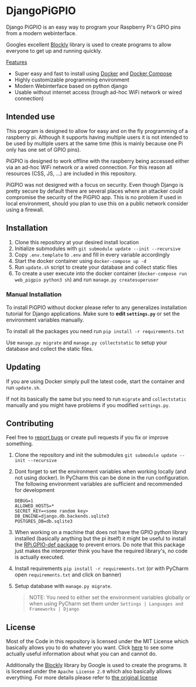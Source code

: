 # DjangoPiGPIO
Django PiGPIO is an easy way to program your Raspberry Pi's GPIO 
pins from a modern webinterface.

Googles excellent [Blockly](https://developers.google.com/blockly/) library is used to
create programs to allow everyone to get up and running quickly.

<u>Features</u>
- Super easy and fast to install using [Docker](https://www.docker.com/) and 
[Docker Compose](https://docs.docker.com/compose/)
- Highly customizable programming environment
- Modern Webinterface based on python django
- Usable without internet access (trough ad-hoc WiFi network or wired connection)

## Intended use
This program is designed to allow for easy and on the fly programming of a raspberry pi.
Although it supports having multiple users it is not intended to be used by multiple users at the
same time (this is mainly because one Pi only has one set of GPIO pins).

PiGPIO is designed to work offline with the raspberry being accessed either via an ad-hoc WiFi network 
or a wired connection. For this reason all resources (CSS, JS, ...) are included in this repository.

PiGPIO was not designed with a focus on security. Even though Django is pretty secure by default
there are several places where an attacker could compromise the security of the PiGPIO app. This is 
no problem if used in local environment, should you plan to use this on a public network consider 
using a firewall.

## Installation
1. Clone this repository at your desired install location
2. Initialize submodules with `git submodule update --init --recursive`
3. Copy `.env.template` to `.env` and fill in every variable accordingly
4. Start the docker container using `docker-compose up -d`
5. Run `update.sh` script to create your database and collect static files
6. To create a user execute into the docker container (`docker-compose run web_pigpio python3 sh`) and run `manage.py createsuperuser`


### Manual Installation
To install PiGPIO without docker please refer to any generalizes installation tutorial for Django
applications. Make sure to **edit `settings.py`** or set the environment variables manually.  

To install all the packages you need run `pip install -r requirements.txt`

Use `manage.py migrate` and `manage.py collectstatic` to setup your database and collect the static files.

## Updating
If you are using Docker simply pull the latest code, start the container and run `update.sh`.

If not its basically the same but you need to run `migrate` and `collectstatic` manually and you
might have problems if you modified `settings.py`.

## Contributing
Feel free to [report bugs]() or create pull requests if you fix or improve something.

1. Clone the repository and init the submodules `git submodule update --init --recursive`
2. Dont forget to set the environment variables when working locally (and not using docker). In PyCharm this can be done in the run configuration.
    The following environment variables are sufficient and recommended for development
    ```
    DEBUG=1
    ALLOWED_HOSTS=*
    SECRET_KEY=<some random key>
    DB_ENGINE=django.db.backends.sqlite3
    POSTGRES_DB=db.sqlite3
    ```

3. When working on a machine that does not have the GPIO python library installed (basically anything but the pi itself)
   it might be useful to install the [RPi.GPIO-def package](https://github.com/Def4l71diot/RPi.GPIO-def) to prevent errors.
   Do note that this package just makes the interpreter think you have the required library's, no code is
   actually executed.
4. Install requirements `pip install -r requirements.txt` (or with PyCharm open `requirements.txt` and click on banner)
5. Setup database with `manage.py migrate`.
   > NOTE: You need to either set the environment variables globally or when using PyCharm set them under `Settings | Languages and Frameworks | Django`


## License
Most of the Code in this repository is licensed under the MIT License which basically allows you to do whatever you want.
Click [here](https://github.com/vabene1111/Django-PiGPIO/blob/master/LICENSE.md) to see some actually useful information 
about what you can and cannot do.

Additionally the [Blockly](https://developers.google.com/blockly/) library by Google is used to create the programs. It is licensed under
the `Apache License 2.0` which also basically allows everything. For more details please
refer to [the original license](https://github.com/google/blockly/blob/master/LICENSE)